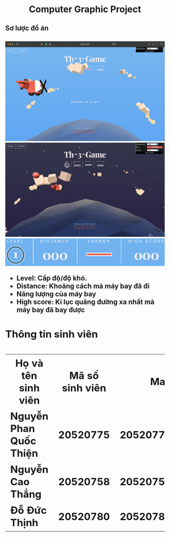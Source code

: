 
<h1 align = "center"> Computer Graphic Project</h1>
<h2>Sơ lược đồ án<h2>
<div>
  <img src = "./img/day.png"></img>
  
</div>
<div>
  <img src = "./img/night.png"></img>
</div>
<div>
<div>
  <img src = "./img/thongso.png"></img>
  <ul>
    <li><b>Level:</b> Cấp độ/độ khó.</li>
    <li><b>Distance:</b> Khoảng cách mà máy bay đã đi</li>
    <li><bEnergy:</b> Năng lượng của máy bay</li>
    <li><b>High score:</b> Kỉ lục quãng đường xa nhất mà máy bay đã bay được</li>
  </ul>
</div>
<h2>Thông tin sinh viên<h2>
<table >
  <tr>
    <th>Họ và tên sinh viên</th>
    <th>Mã số sinh viên</th>
    <th>Mail sinh viên</th>
  </tr>
  <tr>
    <td>Nguyễn Phan Quốc Thiện</td>
    <td>20520775</td>
    <td>20520775@gm.uit.edu.vn</td>
  </tr>
  <tr>
    <td>Nguyễn Cao Thắng</td>
    <td>20520758</td>
    <td>20520758@gm.uit.edu.vn</td>
  </tr>
  <tr>
    <td>Đỗ Đức Thịnh</td>
    <td>20520780</td>
    <td>20520780@gm.uit.edu.vn</td>
  </tr>
</table>
